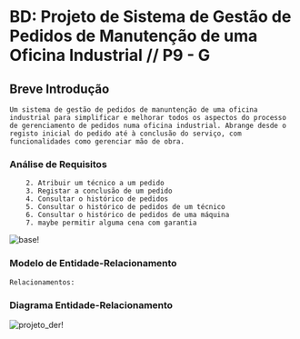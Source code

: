 # BD: Projeto de Sistema de Gestão de Pedidos de Manutenção de uma Oficina Industrial // P9 - G
## Breve Introdução 
```Um sistema de gestão de pedidos de manuntenção de uma oficina industrial para simplificar e melhorar todos os aspectos do processo de gerenciamento de pedidos numa oficina industrial. Abrange desde o registo inicial do pedido até à conclusão do serviço, com funcionalidades como gerenciar mão de obra. ```
### Análise de Requisitos 
``` 1. Registar um pedido de manutenção 
    2. Atribuir um técnico a um pedido 
    3. Registar a conclusão de um pedido 
    4. Consultar o histórico de pedidos 
    5. Consultar o histórico de pedidos de um técnico 
    6. Consultar o histórico de pedidos de uma máquina 
    7. maybe permitir alguma cena com garantia 
``` 

![base!](base.png) 
### Modelo de Entidade-Relacionamento 
``` Entidades: Máquina, Pedido, Técnico Atributos: Máquina: id_máquina, nome, tipo, marca, modelo, data_aquisição, data_fim_garantia??? Pedido: id_pedido, id_máquina, data_pedido, data_conclusão, estado (concluido, nao-concluido, em progresso, garantia), id_técnico Técnico: id_técnico, nome, especialidade Garantia: id_garantia, id_maquina, data_inicio, data_fim 
Relacionamentos: 

```
### Diagrama Entidade-Relacionamento 
![projeto_der!](projeto_der.png)